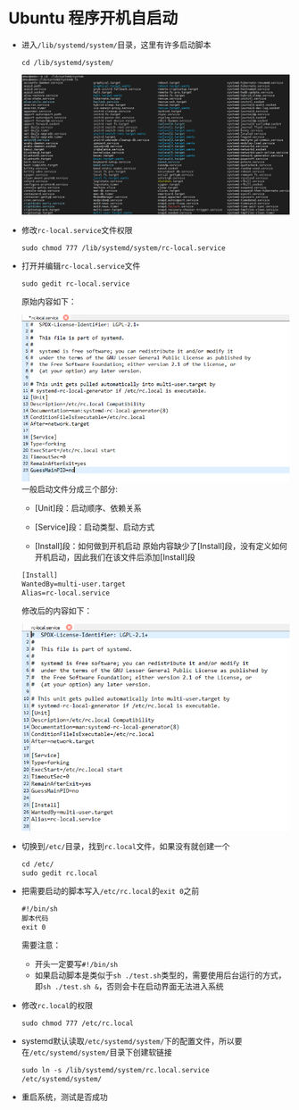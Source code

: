 # Ubuntu 程序开机自启动

- 进入`/lib/systemd/system/`目录，这里有许多启动脚本
  ```shell
  cd /lib/systemd/system/
  ```
    <div align=center>
    <img src="../img/environment/ubuntu-service/system.png"/>
    </div>

- 修改`rc-local.service`文件权限
  ```shell
  sudo chmod 777 /lib/systemd/system/rc-local.service
  ```

- 打开并编辑`rc-local.service`文件
  ```shell
  sudo gedit rc-local.service
  ```
  原始内容如下：
    <div align=center>
    <img src="../img/environment/ubuntu-service/rc-local-service-1.png"/>
    </div>
  一般启动文件分成三个部分:
  
  - [Unit]段：启动顺序、依赖关系
  
  - [Service]段：启动类型、启动方式
  
  - [Install]段：如何做到开机启动
  原始内容缺少了[Install]段，没有定义如何开机启动，因此我们在该文件后添加[Install]段
  
  ```
  [Install]
  WantedBy=multi-user.target  
  Alias=rc-local.service
  ```
  修改后的内容如下：
    <div align=center>
    <img src="../img/environment/ubuntu-service/rc-local-service-2.png"/>
    </div>

- 切换到`/etc/`目录，找到`rc.local`文件，如果没有就创建一个
  ```shell
  cd /etc/
  sudo gedit rc.local
  ```

- 把需要启动的脚本写入`/etc/rc.local`的`exit 0`之前
  ```
  #!/bin/sh
  脚本代码
  exit 0
  ```
  需要注意：
  - 开头一定要写`#!/bin/sh`
  - 如果启动脚本是类似于`sh ./test.sh`类型的，需要使用后台运行的方式，即`sh ./test.sh &`，否则会卡在启动界面无法进入系统

- 修改`rc.local`的权限
  ```shell
  sudo chmod 777 /etc/rc.local
  ```

- systemd默认读取`/etc/systemd/system/`下的配置文件，所以要在`/etc/systemd/system/`目录下创建软链接
  ```shell
  sudo ln -s /lib/systemd/system/rc.local.service /etc/systemd/system/
  ```

- 重启系统，测试是否成功